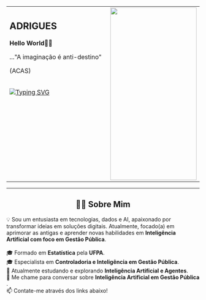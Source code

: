 <table>
<tr>
<!-- Coluna da Esquerda: Textos -->
<td width="60%" valign="top">
<h2>ADRIGUES</h2>
<p><strong>Hello World🌌🔭</strong></p>
<p>..."A imaginação é anti-destino"</p>
<p>(ACAS)</p>
<br>
<a href="https://git.io/typing-svg">
<img src="https://readme-typing-svg.herokuapp.com?font=Fira+Code&pause=1000&width=435&lines=Entusiasta+em+tecnologias,+dados+e+AI,+apaixonado+por+transformar+ideias+em+soluções;+Sempre+aprendendo+e+criando..." alt="Typing SVG"/>
</a>
</td>
<!-- Coluna da Direita: Imagem GIF -->
<td width="40%" valign="top" align="center">
<img src="https://media4.giphy.com/media/v1.Y2lkPTc5MGI3NjExYm53aXB6eW13cjBydzl1ZjBxcGY1bHZrY3hnd3N5bmIzNWZqcGZwbCZlcD12MV9pbnRlcm5hbF9naWZfYnlfaWQmY3Q9Zw/HUplkVCPY7jTW/giphy.gif" width="225" height="450"/>
</td>
</tr>
</table>

<!-- Divisor -->

<hr>

<!-- Seção Sobre Mim -->

<div align="center">
<h2 align="center">👨‍💻 Sobre Mim</h2>
<p align="left" style="max-width: 800px;">
💡 Sou um entusiasta em tecnologias, dados e AI, apaixonado por transformar ideias em soluções digitais. Atualmente, focado(a) em aprimorar as antigas e aprender novas habilidades em <strong>Inteligência Artificial com foco em Gestão Pública</strong>.
<br><br>
🎓 Formado em <strong>Estatística</strong> pela <strong>UFPA</strong>.
<br>
🎓 Especialista em <strong>Controladoria e Inteligência em Gestão Pública</strong>.
<br>
🌱 Atualmente estudando e explorando <strong> Inteligência Artificial e Agentes</strong>.
<br>
💬 Me chame para conversar sobre <strong> Inteligência Artificial em Gestão Pública </strong>.
<br>
📫 Contate-me através dos links abaixo!
</p>
</div>

